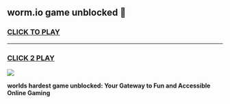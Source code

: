 
## worm.io game unblocked 👋
<h3>
<a href="https://premium.freeplayer.one?title=worm.io_game_unblocked&ref=13F">CLICK TO PLAY</a></h3>
<hr>

<h3>
<a href="https://premium.freeplayer.one?title=worm.io_game_unblocked&ref=13F">CLICK 2 PLAY</a>
  
</h3>

<a href="https://premium.freeplayer.one?title=worm.io_game_unblocked&ref=12F/"><img src="https://clearcache.store/games.png"></a>


**worlds hardest game unblocked: Your Gateway to Fun and Accessible Online Gaming**
